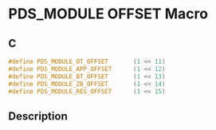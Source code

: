 # PDS_MODULE OFFSET Macro

## C

```c
#define PDS_MODULE_OT_OFFSET       (1 << 11)
#define PDS_MODULE_APP_OFFSET      (1 << 12)
#define PDS_MODULE_BT_OFFSET       (1 << 13)
#define PDS_MODULE_ZB_OFFSET       (1 << 14)
#define PDS_MODULE_RES_OFFSET      (1 << 15)

```
## Description









